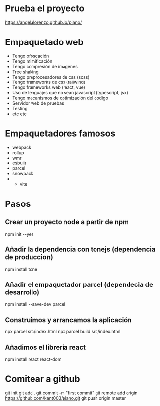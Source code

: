 # Prueba el proyecto

https://angelalorenzo.github.io/piano/


# Empaquetado web

- Tengo ofoscación
- Tengo mimificación
- Tengo compresión de imagenes
- Tree shaking
- Tengo preprocesadores de css (scss)
- Tengo frameworks de css (tailwind)
- Tengo frameworks web (react, vue)
- Uso de lenguajes que no sean javascript (typescript, jsx)
- Tengo mecanismos de optimización del codigo
- Servidor web de pruebas
- Testing
- etc etc


# Empaquetadores famosos

- webpack
- rollup
- wmr
- esbuilt
- parcel
- snowpack
- * vite


# Pasos

## Crear un proyecto node a partir de npm
npm init --yes

## Añadir la dependencia con tonejs (dependencia de produccion)
npm install tone

## Añadir el empaquetador parcel (dependecia de desarrollo)

npm install --save-dev parcel


## Construimos y arrancamos la aplicación 
npx parcel src/index.html
npx parcel build src/index.html


## Añadimos el librería react
npm install react react-dom


# Comitear a github
git init
git add .
git commit -m "first commit"
git remote add origin https://github.com/kant003/piano.git
git push origin master
